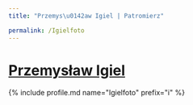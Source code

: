 ```yaml
---
title: "Przemys\u0142aw Igiel | Patromierz"

permalink: /Igielfoto
---
```


# [Przemysław Igiel](https://patronite.pl/Igielfoto)

{% include profile.md name="Igielfoto" prefix="i" %}
